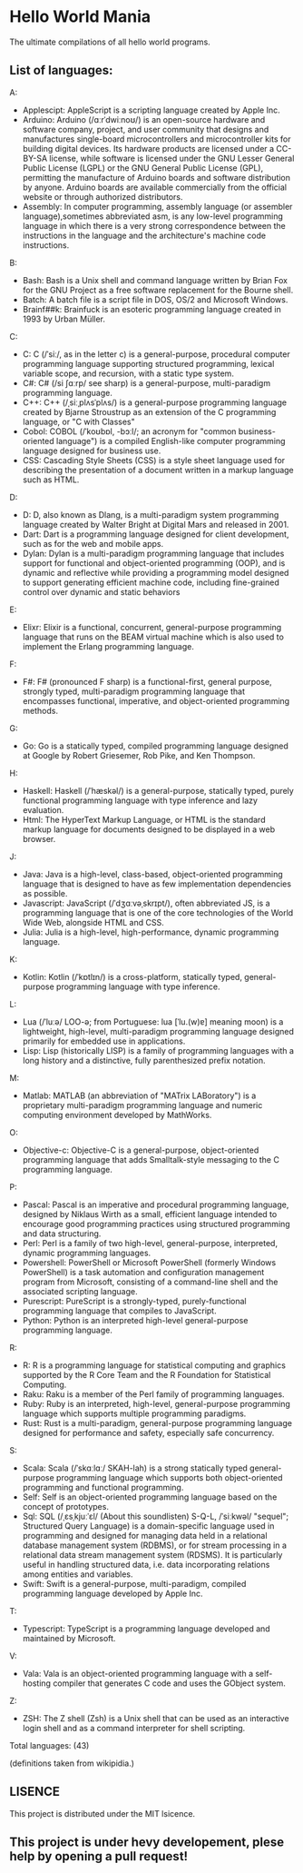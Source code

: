 # Hello World Mania
The ultimate compilations of all hello world programs. 

## List of languages:
A:
- Applescipt: AppleScript is a scripting language created by Apple Inc.
- Arduino: Arduino (/ɑːrˈdwiːnoʊ/) is an open-source hardware and software company, project, and user community that designs and manufactures single-board microcontrollers and microcontroller kits for building digital devices. Its hardware products are licensed under a CC-BY-SA license, while software is licensed under the GNU Lesser General Public License (LGPL) or the GNU General Public License (GPL), permitting the manufacture of Arduino boards and software distribution by anyone. Arduino boards are available commercially from the official website or through authorized distributors. 
- Assembly: In computer programming, assembly language (or assembler language),sometimes abbreviated asm, is any low-level programming language in which there is a very strong correspondence between the instructions in the language and the architecture's machine code instructions.


B:
- Bash: Bash is a Unix shell and command language written by Brian Fox for the GNU Project as a free software replacement for the Bourne shell.
- Batch: A batch file is a script file in DOS, OS/2 and Microsoft Windows.
- Brainf##k: Brainfuck is an esoteric programming language created in 1993 by Urban Müller.

C:
- C: C (/ˈsiː/, as in the letter c) is a general-purpose, procedural computer programming language supporting structured programming, lexical variable scope, and recursion, with a static type system.
- C#: C# (/si ʃɑːrp/ see sharp) is a general-purpose, multi-paradigm programming language.
- C++: C++ (/ˌsiːˌplʌsˈplʌs/) is a general-purpose programming language created by Bjarne Stroustrup as an extension of the C programming language, or "C with  Classes"
- Cobol: COBOL (/ˈkoʊbɒl, -bɔːl/; an acronym for "common business-oriented language") is a compiled English-like computer programming language designed for business use. 
- CSS: Cascading Style Sheets (CSS) is a style sheet language used for describing the presentation of a document written in a markup language such as HTML.

D: 
- D: D, also known as Dlang, is a multi-paradigm system programming language created by Walter Bright at Digital Mars and released in 2001.
- Dart: Dart is a programming language designed for client development, such as for the web and mobile apps.
- Dylan: Dylan is a multi-paradigm programming language that includes support for functional and object-oriented programming (OOP), and is dynamic and reflective while providing a programming model designed to support generating efficient machine code, including fine-grained control over dynamic and static behaviors

E:
- Elixr: Elixir is a functional, concurrent, general-purpose programming language that runs on the BEAM virtual machine which is also used to implement the Erlang programming language.


F: 
- F#: F# (pronounced F sharp) is a functional-first, general purpose, strongly typed, multi-paradigm programming language that encompasses functional, imperative, and object-oriented programming methods. 

G: 
- Go: Go is a statically typed, compiled programming language designed at Google by Robert Griesemer, Rob Pike, and Ken Thompson.

H:
- Haskell: Haskell (/ˈhæskəl/) is a general-purpose, statically typed, purely functional programming language with type inference and lazy evaluation.
- Html: The HyperText Markup Language, or HTML is the standard markup language for documents designed to be displayed in a web browser.


J:
- Java: Java is a high-level, class-based, object-oriented programming language that is designed to have as few implementation dependencies as possible.
- Javascript: JavaScript (/ˈdʒɑːvəˌskrɪpt/), often abbreviated JS, is a programming language that is one of the core technologies of the World Wide Web, alongside HTML and CSS.
- Julia: Julia is a high-level, high-performance, dynamic programming language.

K:
- Kotlin: Kotlin (/ˈkɒtlɪn/) is a cross-platform, statically typed, general-purpose programming language with type inference.

L:
- Lua (/ˈluːə/ LOO-ə; from Portuguese: lua [ˈlu.(w)ɐ] meaning moon) is a lightweight, high-level, multi-paradigm programming language designed primarily for embedded use in applications.
- Lisp: Lisp (historically LISP) is a family of programming languages with a long history and a distinctive, fully parenthesized prefix notation.

M:
- Matlab: MATLAB (an abbreviation of "MATrix LABoratory") is a proprietary multi-paradigm programming language and numeric computing environment developed by MathWorks.

O:
- Objective-c: Objective-C is a general-purpose, object-oriented programming language that adds Smalltalk-style messaging to the C programming language.

P:
- Pascal: Pascal is an imperative and procedural programming language, designed by Niklaus Wirth as a small, efficient language intended to encourage good programming practices using structured programming and data structuring.
- Perl: Perl is a family of two high-level, general-purpose, interpreted, dynamic programming languages.
- Powershell: PowerShell or Microsoft PowerShell (formerly Windows PowerShell) is a task automation and configuration management program from Microsoft, consisting of a command-line shell and the associated scripting language.
- Purescript: PureScript is a strongly-typed, purely-functional programming language that compiles to JavaScript.
- Python: Python is an interpreted high-level general-purpose programming language.

R:
- R: R is a programming language for statistical computing and graphics supported by the R Core Team and the R Foundation for Statistical Computing.
- Raku: Raku is a member of the Perl family of programming languages.
- Ruby: Ruby is an interpreted, high-level, general-purpose programming language which supports multiple programming paradigms.
- Rust: Rust is a multi-paradigm, general-purpose programming language designed for performance and safety, especially safe concurrency.

S:
- Scala: Scala (/ˈskɑːlɑː/ SKAH-lah) is a strong statically typed general-purpose programming language which supports both object-oriented programming and functional programming.
- Self: Self is an object-oriented programming language based on the concept of prototypes. 
- Sql: SQL (/ˌɛsˌkjuːˈɛl/ (About this soundlisten) S-Q-L, /ˈsiːkwəl/ "sequel"; Structured Query Language) is a domain-specific language used in programming and designed for managing data held in a relational database management system (RDBMS), or for stream processing in a relational data stream management system (RDSMS). It is particularly useful in handling structured data, i.e. data incorporating relations among entities and variables.
- Swift: Swift is a general-purpose, multi-paradigm, compiled programming language developed by Apple Inc.

T:
- Typescript: TypeScript is a programming language developed and maintained by Microsoft.
  

V: 
- Vala: Vala is an object-oriented programming language with a self-hosting compiler that generates C code and uses the GObject system. 

Z:
- ZSH: The Z shell (Zsh) is a Unix shell that can be used as an interactive login shell and as a command interpreter for shell scripting.

Total languages: (43)

(definitions taken from wikipidia.)

## LISENCE
This project is distributed under the MIT lsicence.

## This project is under hevy developement, plese help by opening a pull request!
